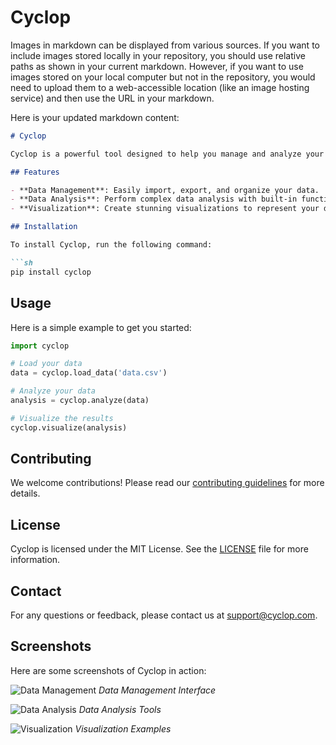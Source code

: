 # Cyclop
Images in markdown can be displayed from various sources. If you want to include images stored locally in your repository, you should use relative paths as shown in your current markdown. However, if you want to use images stored on your local computer but not in the repository, you would need to upload them to a web-accessible location (like an image hosting service) and then use the URL in your markdown.

Here is your updated markdown content:

```markdown
# Cyclop

Cyclop is a powerful tool designed to help you manage and analyze your data efficiently.

## Features

- **Data Management**: Easily import, export, and organize your data.
- **Data Analysis**: Perform complex data analysis with built-in functions.
- **Visualization**: Create stunning visualizations to represent your data.

## Installation

To install Cyclop, run the following command:

```sh
pip install cyclop
```

## Usage

Here is a simple example to get you started:

```python
import cyclop

# Load your data
data = cyclop.load_data('data.csv')

# Analyze your data
analysis = cyclop.analyze(data)

# Visualize the results
cyclop.visualize(analysis)
```

## Contributing

We welcome contributions! Please read our [contributing guidelines](CONTRIBUTING.md) for more details.

## License

Cyclop is licensed under the MIT License. See the [LICENSE](LICENSE) file for more information.

## Contact

For any questions or feedback, please contact us at support@cyclop.com.

## Screenshots

Here are some screenshots of Cyclop in action:

![Data Management](images/data_management.png)
*Data Management Interface*

![Data Analysis](images/data_analysis.png)
*Data Analysis Tools*

![Visualization](images/visualization.png)
*Visualization Examples*
```